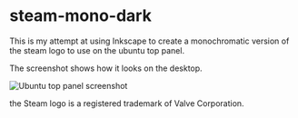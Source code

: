 steam-mono-dark
===============

This is my attempt at using Inkscape to create a monochromatic
version of the steam logo to use on the ubuntu top panel.

The screenshot shows how it looks on the desktop.

![Ubuntu top panel screenshot](steam-mono-dark/screenshot.png)

the Steam logo is a registered trademark of Valve Corporation.
